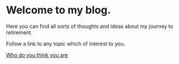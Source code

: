 # Welcome to my blog.
Here you can find all sorts of thoughts and ideas about my journey to retirement.

Follow a link to any topic which of interest to you.

[Who do you think you are](Who.md)
